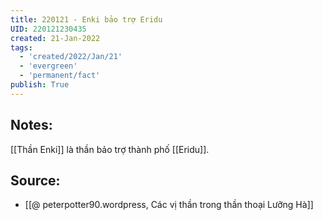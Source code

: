 ```yaml
---
title: 220121 - Enki bảo trợ Eridu
UID: 220121230435
created: 21-Jan-2022
tags:
  - 'created/2022/Jan/21'
  - 'evergreen'
  - 'permanent/fact'
publish: True
---
```

## Notes:
[[Thần Enki]] là thần bảo trợ thành phố [[Eridu]].

## Source:
- [[@ peterpotter90.wordpress, Các vị thần trong thần thoại Lưỡng Hà]]

